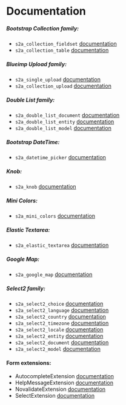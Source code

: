 # Documentation

##### Bootstrap Collection family: 

* `s2a_collection_fieldset` [documentation](bootstrap-collection/overview.md)
* `s2a_collection_table` [documentation](bootstrap-collection/overview.md)

##### Blueimp Upload family: 

* `s2a_single_upload` [documentation](single-upload/overview.md)
* `s2a_collection_upload` [documentation](collection-upload/overview.md)

##### Double List family: 

* `s2a_double_list_document` [documentation](double-list/overview.md)
* `s2a_double_list_entity` [documentation](double-list/overview.md)
* `s2a_double_list_model` [documentation](double-list/overview.md)

##### Bootstrap DateTime:

* `s2a_datetime_picker` [documentation](date-picker/overview.md)

##### Knob:

* `s2a_knob` [documentation](knob/overview.md)

##### Mini Colors:

* `s2a_mini_colors` [documentation](mini-colors/overview.md)

##### Elastic Textarea:

* `s2a_elastic_textarea` [documentation](elastic-textarea/overview.md)

##### Google Map:

* `s2a_google_map` [documentation](google-map/overview.md)

##### Select2 family:

* `s2a_select2_choice` [documentation](select2/overview.md)
* `s2a_select2_language` [documentation](select2/overview.md)
* `s2a_select2_country` [documentation](select2/overview.md)
* `s2a_select2_timezone` [documentation](select2/overview.md)
* `s2a_select2_locale` [documentation](select2/overview.md)
* `s2a_select2_entity` [documentation](select2/overview.md)
* `s2a_select2_document` [documentation](select2/overview.md)
* `s2a_select2_model` [documentation](select2/overview.md)

#### Form extensions:

* AutocompleteExtension [documentation](autocomplete-extension/overview.md)
* HelpMessageExtension [documentation](help-message-extension/overview.md)
* NovalidateExtension [documentation](novalidate-extension/overview.md)
* SelectExtension [documentation](select-extension/overview.md)

